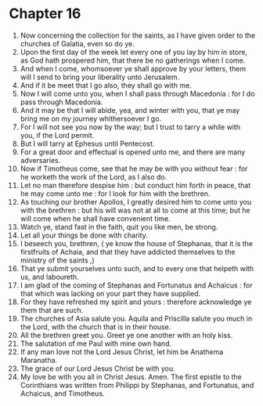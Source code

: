 # Chapter 16

1. Now concerning the collection for the saints, as I have given order to the churches of Galatia, even so do ye.
2. Upon the first day of the week let every one of you lay by him in store, as God hath prospered him, that there be no gatherings when I come.
3. And when I come, whomsoever ye shall approve by your letters, them will I send to bring your liberality unto Jerusalem.
4. And if it be meet that I go also, they shall go with me.
5. Now I will come unto you, when I shall pass through Macedonia : for I do pass through Macedonia.
6. And it may be that I will abide, yea, and winter with you, that ye may bring me on my journey whithersoever I go.
7. For I will not see you now by the way; but I trust to tarry a while with you, if the Lord permit.
8. But I will tarry at Ephesus until Pentecost.
9. For a great door and effectual is opened unto me, and there are many adversaries.
10. Now if Timotheus come, see that he may be with you without fear : for he worketh the work of the Lord, as I also do.
11. Let no man therefore despise him : but conduct him forth in peace, that he may come unto me : for I look for him with the brethren.
12. As touching our brother Apollos, I greatly desired him to come unto you with the brethren : but his will was not at all to come at this time; but he will come when he shall have convenient time.
13. Watch ye, stand fast in the faith, quit you like men, be strong.
14. Let all your things be done with charity.
15. I beseech you, brethren, ( ye know the house of Stephanas, that it is the firstfruits of Achaia, and that they have addicted themselves to the ministry of the saints ,)
16. That ye submit yourselves unto such, and to every one that helpeth with us, and laboureth.
17. I am glad of the coming of Stephanas and Fortunatus and Achaicus : for that which was lacking on your part they have supplied.
18. For they have refreshed my spirit and yours : therefore acknowledge ye them that are such.
19. The churches of Asia salute you. Aquila and Priscilla salute you much in the Lord, with the church that is in their house.
20. All the brethren greet you. Greet ye one another with an holy kiss.
21. The salutation of me Paul with mine own hand.
22. If any man love not the Lord Jesus Christ, let him be Anathema Maranatha.
23. The grace of our Lord Jesus Christ be with you.
24. My love be with you all in Christ Jesus. Amen. The first epistle to the Corinthians was written from Philippi by Stephanas, and Fortunatus, and Achaicus, and Timotheus.

